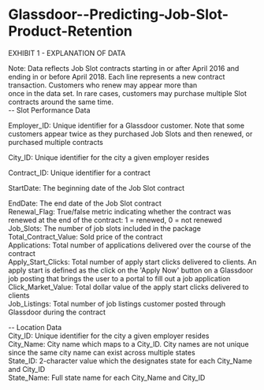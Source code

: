 # Glassdoor--Predicting-Job-Slot-Product-Retention

EXHIBIT 1 - EXPLANATION OF DATA							
							
Note:  Data reflects Job Slot contracts starting in or after April 2016 and ending in or before April 2018.  Each line represents a new contract transaction.  Customers who renew may appear more than							
once in the data set.  In rare cases, customers may purchase multiple Slot contracts around the same time.												
-- Slot Performance Data

Employer_ID: Unique identifier for a Glassdoor customer. Note that some customers appear twice as they purchased Job Slots and then renewed, or purchased multiple contracts	

City_ID: Unique identifier for the city a given employer resides

Contract_ID: Unique identifier for a contract			

StartDate: The beginning date of the Job Slot contract	

EndDate: The end date of the Job Slot contract										
Renewal_Flag: True/false metric indicating whether the contract was renewed at the end of the contract: 1 = renewed, 0 = not renewed	
Job_Slots: The number of job slots included in the package										
Total_Contract_Value: Sold price of the contract						
Applications: Total number of applications delivered over the course of the contract					
Apply_Start_Clicks: Total number of apply start clicks delivered to clients. An apply start is defined as the click on the 'Apply Now' button on a Glassdoor job posting that brings the user to a portal to fill out a job application					
Click_Market_Value: Total dollar value of the apply start clicks delivered to clients					
Job_Listings: Total number of job listings customer posted through Glassdoor during the contract				
													
-- Location Data							
City_ID: Unique identifier for the city a given employer resides					
City_Name: City name which maps to a City_ID. City names are not unique since the same city name can exist across multiple states	
State_ID: 2-character value which the designates state for each City_Name and City_ID					
State_Name: Full state name for each City_Name and City_ID				
